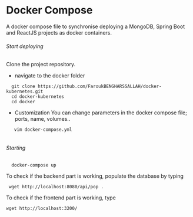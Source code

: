 Docker Compose
==========================

A docker compose file to synchronise deploying a MongoDB, Spring Boot and ReactJS projects as docker containers.


###### Start deploying
Clone the project repository.

- navigate to the docker folder
```
  git clone https://github.com/FaroukBENGHARSSALLAH/docker-kubernetes.git
  cd docker-kubernetes
  cd docker
```


- Customization
You can change parameters in the docker compose file; ports, name, volumes..
```
   vim docker-compose.yml
   
```

###### Starting

```
  docker-compose up
```

  To check if the backend part is working, populate the database by typing
```
 wget http://localhost:8080/api/pop .
```

To check if the frontend part is working, type
```
wget http://localhost:3200/
```

